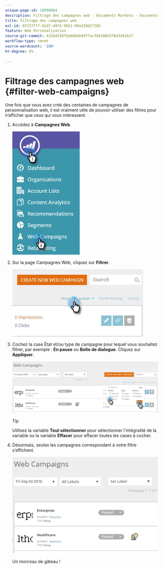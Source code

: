 ```yaml
---
unique-page-id: 10098884
description: Filtrage des campagnes web - Documents Marketo - Documentation du produit
title: Filtrage des campagnes web
exl-id: 07237fff-02d7-4974-9651-09a328d27365
feature: Web Personalization
source-git-commit: 431bd258f9a68bbb9df7acf043085578d3d91b1f
workflow-type: tm+mt
source-wordcount: '100'
ht-degree: 0%

---
```


# Filtrage des campagnes web {#filter-web-campaigns}

Une fois que vous avez créé des centaines de campagnes de personnalisation web, il est vraiment utile de pouvoir utiliser des filtres pour n’afficher que ceux qui vous intéressent.

1. Accédez à **Campagnes Web**.

   ![](assets/web-campaigns-hand-8.jpg)

1. Sur la page Campagnes Web, cliquez sur **Filtrer**.

   ![](assets/web-campaigns-page-filter-hand.jpg)

1. Cochez la case État et/ou type de campagne pour lequel vous souhaitez filtrer, par exemple : **En pause** ou **Boîte de dialogue**. Cliquez sur **Appliquer**.

   ![](assets/web-campaigns-filters-hands.jpg)

   >[!TIP]
   >
   >Utilisez la variable **Tout sélectionner** pour sélectionner l’intégralité de la variable ou la variable **Effacer** pour effacer toutes les cases à cocher.

1. Désormais, seules les campagnes correspondant à votre filtre s’affichent.

   ![](assets/web-campaigns-filter-only-paused.jpg)

   Un morceau de gâteau !
